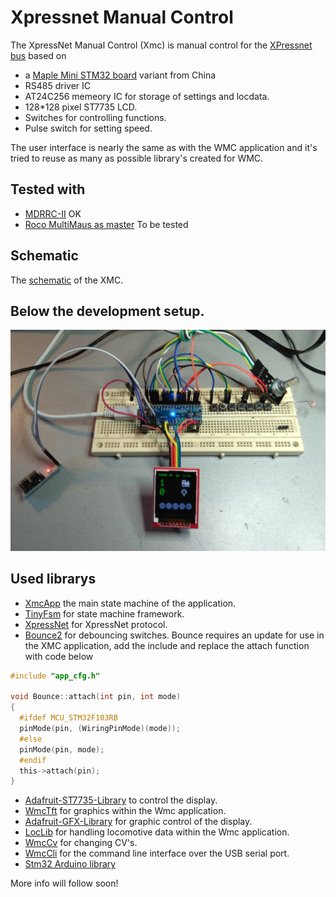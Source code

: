 # Xpressnet Manual Control

The XpressNet Manual Control (Xmc) is manual control for the [XPressnet bus](www.lenzusa.com/1newsite1/Manuals/xpressnet.pdf) based on 

 * a [Maple Mini STM32 board](https://www.leaflabs.com/maple/) variant from China
 * RS485 driver IC
 * AT24C256 memeory IC for storage of settings and locdata.
 * 128*128 pixel ST7735 LCD. 
 * Switches for controlling functions. 
 * Pulse switch for setting speed.
 
The user interface is nearly the same as with the WMC application and it's tried to reuse as many as possible library's created for WMC.

## Tested with
 * [MDRRC-II](http://members.home.nl/robert.evers/mdrrc2.htm) OK
 * [Roco MultiMaus as master](https://www.roco.cc/en/product/5215-multimaus-0-0-0-0-0-004001-0/products.html) To be tested
 
## Schematic
The [schematic](https://github.com/MDRRC/XMC/blob/master/xmc_schematic.pdf) of the XMC.

## Below the development setup.

![](https://github.com/MDRRC/XMC/blob/master/xmc.jpg)

## Used librarys
 * [XmcApp]() the main state machine of the application.
 * [TinyFsm](https://github.com/digint/tinyfsm) for state machine framework.
 * [XpressNet](https://github.com/MDRRC/XpressNet) for XpressNet protocol.
 * [Bounce2](https://github.com/thomasfredericks/Bounce2) for debouncing switches.
Bounce requires an update for use in the XMC application, add the include and replace the attach function with code below
```c
#include "app_cfg.h"
 
void Bounce::attach(int pin, int mode)
{
  #ifdef MCU_STM32F103RB
  pinMode(pin, (WiringPinMode)(mode));
  #else
  pinMode(pin, mode);
  #endif
  this->attach(pin);
}
```
 * [Adafruit-ST7735-Library](https://github.com/adafruit/Adafruit-ST7735-Library) to control the display.
 * [WmcTft](https://github.com/MDRRC/WmcTft) for graphics within the Wmc application.
 * [Adafruit-GFX-Library](https://github.com/adafruit/Adafruit-GFX-Library) for graphic control of the display.
 * [LocLib](https://github.com/MDRRC/LocLib) for handling locomotive data within the Wmc application.
 * [WmcCv](https://github.com/MDRRC/WmcCv) for changing CV's.
 * [WmcCli](https://github.com/MDRRC/WmcCli) for the command line interface over the USB serial port.
 * [Stm32 Arduino library](https://github.com/rogerclarkmelbourne/Arduino_STM32) 

More info will follow soon!    